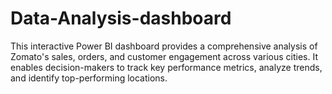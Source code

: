 # Data-Analysis-dashboard
This interactive Power BI dashboard provides a comprehensive analysis of Zomato's sales, orders, and customer engagement across various cities. It enables decision-makers to track key performance metrics, analyze trends, and identify top-performing locations.

